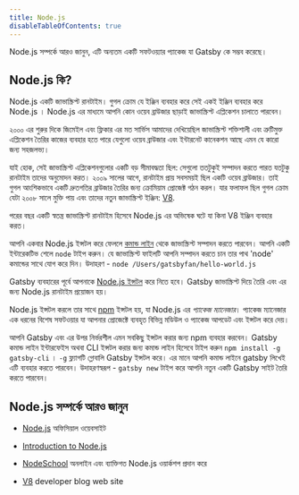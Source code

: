 ```yaml
---
title: Node.js
disableTableOfContents: true
---
```


Node.js সম্পর্কে আরও জানুন, এটি অন্যতম একটি সফটওয়্যার প্যাকেজ যা Gatsby কে সম্ভব করেছে। 

## Node.js কি? 

Node.js একটি জাভাস্ক্রিপ্ট রানটাইম। গুগল ক্রোম যে ইঞ্জিন ব্যবহার করে সেই একই ইঞ্জিন ব্যবহার করে Node.js । Node.js এর মাধ্যমে আপনি কোন ওয়েব ব্রাউজার ছাড়াই জাভাস্ক্রিপ্ট এপ্লিকেশন চালাতে পারবেন। 

২০০০ এর শুরুর দিকে জিমেইল এবং ফ্লিকার এর মত সার্ভিস আমাদের দেখিয়েছিল জাভাস্ক্রিপ্ট শক্তিশালী এবং ত্রুটিমুক্ত এপ্লিকেশন তৈরির কাজের ব্যবহার হতে পারে যেগুলো ওয়েব ব্রাউজার এবং ইন্টারনেট কানেকশন আছে এমন যে কারো জন্য সহজলভ্য। 

যাই হোক, সেই জাভাস্ক্রিপ্ট এপ্লিকেশনগুলোর একটি বড় সীমাবদ্ধতা ছিল: সেগুলো ততটুকুই সম্পাদন করতে পারত যতটুকু রানটাইম তাদের অনুমোদন করত। ২০০৯ সালের আগে, রানটাইম প্রায় সবসময়ই ছিল একটি ওয়েব ব্রাউজার। তাই গুগল আংশিকভাবে একটি দ্রুতগতির ব্রাউজার তৈরির জন্য ক্রোমিয়াম প্রোজেক্ট গঠন করল। যার ফলাফল ছিল গুগল ক্রোম যেটা ২০০৮ সালে মুক্তি পায় এবং তাদের নতুন জাভাস্ক্রিপ্ট ইঞ্জিন: [V8](https://v8.dev/).

পরের বছর একটি স্বতন্ত্র জাভাস্ক্রিপ্ট রানটাইম হিসেবে Node.js এর অভিষেক ঘটে যা কিনা V8 ইঞ্জিন ব্যবহার করত। 

আপনি একবার Node.js ইন্সটল করে ফেললে [কমান্ড লাইন](/docs/glossary#command-line) থেকে জাভাস্ক্রিপ্ট সম্পাদন করতে পারবেন। আপনি একটি ইন্টারেকটিভ শেলে `node` টাইপ করুন। যে জাভাস্ক্রিপ্ট ফাইলটি আপনি সম্পাদন করতে চান তার পাথ 'node' কমান্ডের সাথে যোগ করে দিন। উদাহরণ - `node /Users/gatsbyfan/hello-world.js`

Gatsby ব্যবহারের পূর্বে আপনাকে [Node.js ইন্সটল](/tutorial/part-zero/#install-nodejs-for-your-appropriate-operating-system) করে নিতে হবে। Gatsby জাভাস্ক্রিপ্ট দিয়ে তৈরি এবং এর জন্য Node.js রানটাইম প্রয়োজন হয়। 

Node.js ইন্সটল করলে তার সাথে [npm](/docs/glossary#npm) ইন্সটল হয়,  যা Node.js এর _প্যাকেজ ম্যানেজার_। প্যাকেজ ম্যানেজার এক ধরনের বিশেষ সফটওয়ার যা আপনার প্রোজেক্টে ব্যবহৃত বিভিন্ন মডিউল ও প্যাকেজ আপডেট এবং ইন্সটল করে দেয়।  

আপনি Gatsby এবং এর উপর নির্ভরশীল এমন সবকিছু ইন্সটল করার জন্য npm ব্যবহার করবেন। Gatsby কমান্ড লাইন ইন্টারফেইস অথবা CLI ইন্সটল করার জন্য কমান্ড লাইন হিসেবে টাইপ করুন `npm install -g gatsby-cli` । `-g` ফ্ল্যাগটি গ্লোবালি Gatsby ইন্সটল করে। এর মানে আপনি কমান্ড লাইনে gatsby লিখেই এটি ব্যবহার করতে পারবেন। উদাহরণস্বরূপ - `gatsby new` টাইপ করে আপনি নতুন একটি Gatsby সাইট তৈরি করতে পারবেন। 

## Node.js সম্পর্কে আরও জানুন 

- [Node.js](https://nodejs.org/en/) অফিসিয়াল ওয়েবসাইট 

- [Introduction to Node.js](https://nodejs.dev) 

- [NodeSchool](https://nodeschool.io/) অনলাইন এবং ব্যাক্তিগত Node.js ওয়ার্কশপ প্রদান করে 

- [V8](https://v8.dev/) developer blog web site
